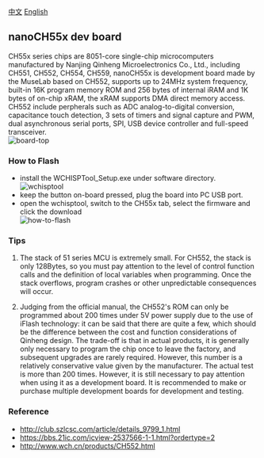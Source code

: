 [中文](./README.md) [English](./README_en.md)
## nanoCH55x dev board
CH55x series chips are 8051-core single-chip microcomputers manufactured by Nanjing Qinheng Microelectronics Co., Ltd., including CH551, CH552, CH554, CH559, nanoCH55x is development board made by the MuseLab based on CH552, supports up to 24MHz system frequency, built-in 16K program memory ROM and 256 bytes of internal iRAM and 1K bytes of on-chip xRAM, the xRAM supports DMA direct memory access. CH552 include perpherals such as ADC analog-to-digital conversion, capacitance touch detection, 3 sets of timers and signal capture and PWM, dual asynchronous serial ports, SPI, USB device controller and full-speed transceiver.  
![board-top](https://github.com/wuxx/nanoCH55x/blob/master/doc/board-top.png)
### How to Flash
- install the WCHISPTool_Setup.exe under software directory.  
![wchisptool](https://github.com/wuxx/nanoCH55x/blob/master/doc/wchisptool.png)
- keep the button on-board pressed, plug the board into PC USB port.  
- open the wchisptool, switch to the CH55x tab, select the firmware and click the download  
![how-to-flash](https://github.com/wuxx/nanoCH55x/blob/master/doc/how-to-flash.png)

### Tips
1. The stack of 51 series MCU is extremely small. For CH552, the stack is only 128Bytes, so you must pay attention to the level of control function calls and the definition of local variables when programming. Once the stack overflows, program crashes or other unpredictable consequences will occur.

1. Judging from the official manual, the CH552's ROM can only be programmed about 200 times under 5V power supply due to the use of iFlash technology: it can be said that there are quite a few, which should be the difference between the cost and function considerations of Qinheng design. The trade-off is that in actual products, it is generally only necessary to program the chip once to leave the factory, and subsequent upgrades are rarely required. However, this number is a relatively conservative value given by the manufacturer. The actual test is more than 200 times. However, it is still necessary to pay attention when using it as a development board. It is recommended to make or purchase multiple development boards for development and testing.

### Reference
- http://club.szlcsc.com/article/details_9799_1.html
- https://bbs.21ic.com/icview-2537566-1-1.html?ordertype=2
- http://www.wch.cn/products/CH552.html
